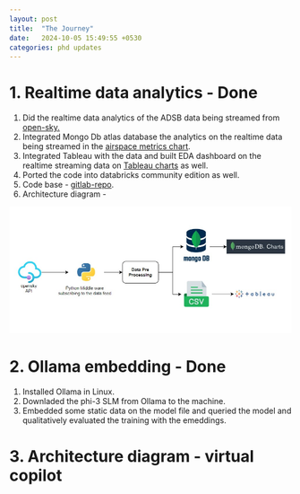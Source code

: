 ```yaml
---
layout: post
title:  "The Journey"
date:   2024-10-05 15:49:55 +0530
categories: phd updates
---
```

# 1. Realtime data analytics - Done

1. Did the realtime data analytics of the ADSB data being streamed from [open-sky.](https://openskynetwork.github.io/opensky-api/)
2. Integrated Mongo Db atlas database the analytics on the realtime data being streamed in the [airspace metrics chart](https://charts.mongodb.com/charts-project-0-ohwbybj/public/dashboards/c7ea23df-7b65-4361-a644-f9b1344504aa).
3. Integrated Tableau with the data and built EDA dashboard on the realtime streaming data on [Tableau charts](https://public.tableau.com/views/airdata-viz/Dashboard1?:language=en-GB&:sid=&:redirect=auth&:display_count=n&:origin=viz_share_link) as well.
4. Ported the code into databricks community edition as well.
5. Code base - [gitlab-repo](https://gitlab.com/samratk/mtech-cloudcomputing/-/tree/main/4sem/final-yr-project/code?ref_type=heads).
6. Architecture diagram -

![arch-dia](/assets/img/open-sky-rt-stream.jpg)

# 2. Ollama embedding - Done

1. Installed Ollama in Linux.
2. Downladed the phi-3 SLM from Ollama to the machine.
3. Embedded some static data on the model file and queried the model and qualitatively evaluated the training with the emeddings.

# 3. Architecture diagram - virtual copilot
